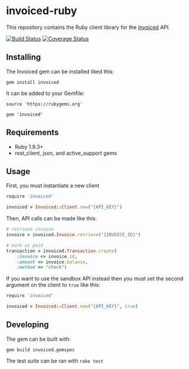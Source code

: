 invoiced-ruby
========

This repository contains the Ruby client library for the [Invoiced](https://invoiced.com) API.

[![Build Status](https://travis-ci.org/Invoiced/invoiced-ruby.svg?branch=master)](https://travis-ci.org/Invoiced/invoiced-ruby)
[![Coverage Status](https://coveralls.io/repos/Invoiced/invoiced-ruby/badge.svg?branch=master&service=github)](https://coveralls.io/github/Invoiced/invoiced-ruby?branch=master)

## Installing

The Invoiced gem can be installed liked this:

```
gem install invoiced
```

It can be added to your Gemfile:

```
source 'https://rubygems.org'

gem 'invoiced'
```

## Requirements

- Ruby 1.9.3+
- rest_client, json, and active_support gems

## Usage

First, you must instantiate a new client

```ruby
require 'invoiced'

invoiced = Invoiced::Client.new("{API_KEY}")
```

Then, API calls can be made like this:
```ruby
# retrieve invoice
invoice = invoiced.Invoice.retrieve("{INVOICE_ID}")

# mark as paid
transaction = invoiced.Transaction.create(
    :invoice => invoice.id,
    :amount => invoice.balance,
    :method => "check")
```

If you want to use the sandbox API instead then you must set the second argument on the client to `true` like this:

```ruby
require 'invoiced'

invoiced = Invoiced::Client.new("{API_KEY}", true)
```

## Developing

The gem can be built with:

```
gem build invoiced.gemspec
```

The test suite can be ran with `rake test`